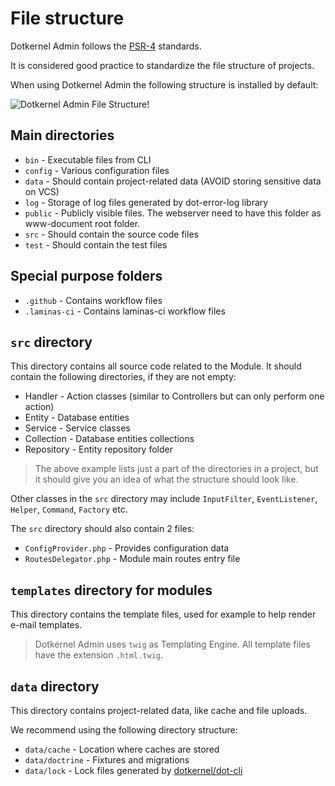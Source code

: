 # File structure

Dotkernel Admin follows the [PSR-4](https://www.php-fig.org/psr/psr-4/) standards.

It is considered good practice to standardize the file structure of projects.

When using Dotkernel Admin the following structure is installed by default:

![Dotkernel Admin File Structure!](https://docs.dotkernel.org/img/admin/file-structure-dk-admin.jpg)

## Main directories

* `bin` - Executable files from CLI
* `config` - Various configuration files
* `data` - Should contain project-related data (AVOID storing sensitive data on VCS)
* `log` - Storage of log files generated by dot-error-log library
* `public` - Publicly visible files. The webserver need to have this folder as www-document root folder.
* `src` - Should contain the source code files
* `test` - Should contain the test files

## Special purpose folders

* `.github`  - Contains workflow files
* `.laminas-ci` - Contains laminas-ci workflow files

## `src` directory

This directory contains all source code related to the Module.
It should contain the following directories, if they are not empty:

* Handler - Action classes (similar to Controllers but can only perform one action)
* Entity - Database entities
* Service - Service classes
* Collection - Database entities collections
* Repository - Entity repository folder

> The above example lists just a part of the directories in a project, but it should give you an idea of what the structure should look like.

Other classes in the `src` directory may include `InputFilter`, `EventListener`, `Helper`, `Command`, `Factory` etc.

The `src` directory should also contain 2 files:

* `ConfigProvider.php` - Provides configuration data
* `RoutesDelegator.php` - Module main routes entry file

## `templates` directory for modules

This directory contains the template files, used for example to help render e-mail templates.

> Dotkernel Admin uses `twig` as Templating Engine.
> All template files have the extension `.html.twig`.

## `data` directory

This directory contains project-related data, like cache and file uploads.

We recommend using the following directory structure:

* `data/cache` - Location where caches are stored
* `data/doctrine` - Fixtures and migrations
* `data/lock` - Lock files generated by [dotkernel/dot-cli](https://docs.dotkernel.org/dot-cli/v3/lock-files/)
